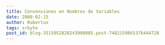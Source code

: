 ```yaml
---
title: Convensiones en Nombres de Variables
date: 2008-02-15
author: Robertux
tags: srbyte
post_id: blog-3515952828243908885.post-7482159865376444728
---
```


